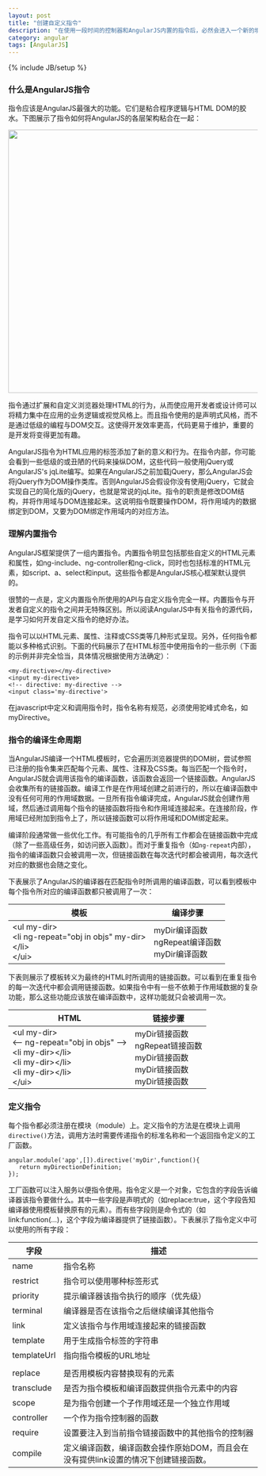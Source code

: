 ```yaml
---
layout: post
title: "创建自定义指令"
description: "在使用一段时间的控制器和AngularJS内置的指令后，必然会进入一个新的境界，你会通过创建自己的自定义指令来教会浏览器一些新的招数，能够像jQuery那样直接操作DOM，重构应用程序以删除部分重复的代码，创建针对非开发者使用的新HTML标签。"
category: angular
tags: [AngularJS]
---
```

{% include JB/setup %}

<div class="p-section">
	<h3>什么是AngularJS指令</h3>
	<p>指令应该是AngularJS最强大的功能。它们是粘合程序逻辑与HTML DOM的胶水。下图展示了指令如何将AngularJS的各层架构粘合在一起：</p>
	<div class="image"><img src="../../../../../images/post/angularjs/directive1.png" width="763" height="531"/></div>
	<p>指令通过扩展和自定义浏览器处理HTML的行为，从而使应用开发者或设计师可以将精力集中在应用的业务逻辑或视觉风格上。而且指令使用的是声明式风格，而不是通过低级的编程与DOM交互。这使得开发效率更高，代码更易于维护，重要的是开发将变得更加有趣。</p>
	<p>AngularJS指令为HTML应用的标签添加了新的意义和行为。在指令内部，你可能会看到一些低级的或丑陋的代码来操纵DOM，这些代码一般使用jQuery或AngularJS's jqLite编写。如果在AngularJS之前加载jQuery，那么AngularJS会将jQuery作为DOM操作类库。否则AngularJS会假设你没有使用jQuery，它就会实现自己的简化版的jQuery，也就是常说的jqLite。指令的职责是修改DOM结构，并将作用域与DOM连接起来。这说明指令既要操作DOM，将作用域内的数据绑定到DOM，又要为DOM绑定作用域内的对应方法。</p>
</div>

<div class="p-section">
	<h3>理解内置指令</h3>
	<p>AngularJS框架提供了一组内置指令。内置指令明显包括那些自定义的HTML元素和属性，如ng-include、ng-controller和ng-click，同时也包括标准的HTML元素，如script、a、select和input。这些指令都是AngularJS核心框架默认提供的。</p>
	<p>很赞的一点是，定义内置指令所使用的API与自定义指令完全一样。内置指令与开发者自定义的指令之间并无特殊区别。所以阅读AngularJS中有关指令的源代码，是学习如何开发自定义指令的绝好办法。</p>
	<p>指令可以以HTML元素、属性、注释或CSS类等几种形式呈现。另外，任何指令都能以多种格式识别。下面的代码展示了在HTML标签中使用指令的一些示例（下面的示例并非完全恰当，具体情况根据使用方法确定）：</p>
<pre><code class="html">&lt;my-directive&gt;&lt;/my-directive&gt;
&lt;input my-directive&gt;
&lt;!-- directive: my-directive --&gt;
&lt;input class='my-directive'&gt;
</code></pre>
	<p>在javascript中定义和调用指令时，指令名称有规范，必须使用驼峰式命名，如myDirective。</p>
</div>

<div class="p-section">
	<h3>指令的编译生命周期</h3>
	<p>当AngularJS编译一个HTML模板时，它会遍历浏览器提供的DOM树，尝试参照已注册的指令集来匹配每个元素、属性、注释及CSS类。每当匹配一个指令时，AngularJS就会调用该指令的编译函数，该函数会返回一个链接函数。AngularJS会收集所有的链接函数。编译工作是在作用域创建之前进行的，所以在编译函数中没有任何可用的作用域数据。一旦所有指令编译完成，AngularJS就会创建作用域，然后通过调用每个指令的链接函数将指令和作用域连接起来。在连接阶段，作用域已经附加到指令上了，所以链接函数可以将作用域和DOM绑定起来。</p>
	<p>编译阶段通常做一些优化工作。有可能指令的几乎所有工作都会在链接函数中完成（除了一些高级任务，如访问嵌入函数）。而对于重复指令（如<code>ng-repeat</code>内部），指令的编译函数只会被调用一次，但链接函数在每次迭代时都会被调用，每次迭代对应的数据也会随之变化。</p>
	<p>下表展示了AngularJS的编译器在匹配指令时所调用的编译函数，可以看到模板中每个指令所对应的编译函数都只被调用了一次：</p>
	<div class="browser">
        <table class="browser">
            <thead>
                <tr>
                    <th>模板</th>
                    <th>编译步骤</th>
                </tr>
            </thead>
			<tbody>
				<tr>
					<td>&lt;ul my-dir&gt;<br>&lt;li ng-repeat="obj in objs" my-dir&gt;<br>&lt;/li&gt;<br>&lt;/ui&gt;</td>
					<td>myDir编译函数<br>ngRepeat编译函数<br>myDir编译函数</td>
				</tr>
				<tr>
				</tr>
			</tbody>
        </table>
    </div>
	<p>下表则展示了模板转义为最终的HTML时所调用的链接函数。可以看到在重复指令的每一次迭代中都会调用链接函数。如果指令中有一些不依赖于作用域数据的复杂功能，那么这些功能应该放在编译函数中，这样功能就只会被调用一次。</p>
	<div class="browser">
        <table class="browser">
            <thead>
                <tr>
                    <th>HTML</th>
                    <th>链接步骤</th>
                </tr>
            </thead>
			<tbody>
				<tr>
					<td>&lt;ul my-dir&gt;<br>&lt;-- ng-repeat="obj in objs" --&gt;<br>&lt;li my-dir&gt;&lt;/li&gt;<br>&lt;li my-dir&gt;&lt;/li&gt;<br>&lt;li my-dir&gt;&lt;/li&gt;<br>&lt;/ui&gt;</td>
					<td>myDir链接函数<br>ngRepeat链接函数<br>myDir链接函数<br>myDir链接函数<br>myDir链接函数</td>
				</tr>
				<tr>
				</tr>
			</tbody>
        </table>
    </div>
</div>

<div class="p-section">
	<h3>定义指令</h3>
	<p>每个指令都必须注册在模块（module）上。定义指令的方法是在模块上调用<code>directive()</code>方法，调用方法时需要传递指令的标准名称和一个返回指令定义的工厂函数。</p>
<pre><code class="javascript">angular.module('app',[]).directive('myDir',function(){
   return myDirectionDefinition;
});
</code></pre>
	<p>工厂函数可以注入服务以便指令使用。指令定义是一个对象，它包含的字段告诉编译器该指令要做什么。其中一些字段是声明式的（如replace:true，这个字段告知编译器使用模板替换原有的元素）。而有些字段则是命令式的（如link:function(...)，这个字段为编译器提供了链接函数）。下表展示了指令定义中可以使用的所有字段：</p>
		<div class="browser">
        <table class="browser">
            <thead>
                <tr>
                    <th>字段</th>
                    <th>描述</th>
                </tr>
            </thead>
			<tbody>
				<tr>
					<td>name</td>
					<td>指令名称</td>
				</tr>
				<tr>
					<td>restrict</td>
					<td>指令可以使用哪种标签形式</td>
				</tr>
				<tr>
					<td>priority</td>
					<td>提示编译器该指令执行的顺序（优先级）</td>
				</tr>
				<tr>
					<td>terminal</td>
					<td>编译器是否在该指令之后继续编译其他指令</td>
				</tr>
				<tr>
					<td>link</td>
					<td>定义该指令与作用域连接起来的链接函数</td>
				</tr>
				<tr>
					<td>template</td>
					<td>用于生成指令标签的字符串</td>
				</tr>
				<tr>
					<td>templateUrl</td>
					<td>指向指令模板的URL地址</td>
				</tr>
				<tr>
					<td></td>
					<td></td>
				</tr>
				<tr>
					<td>replace</td>
					<td>是否用模板内容替换现有的元素</td>
				</tr>
				<tr>
					<td>transclude</td>
					<td>是否为指令模板和编译函数提供指令元素中的内容</td>
				</tr>
				<tr>
					<td>scope</td>
					<td>是为指令创建一个子作用域还是一个独立作用域</td>
				</tr>
				<tr>
					<td>controller</td>
					<td>一个作为指令控制器的函数</td>
				</tr>
				<tr>
					<td>require</td>
					<td>设置要注入到当前指令链接函数中的其他指令的控制器</td>
				</tr>
				<tr>
					<td>compile</td>
					<td>定义编译函数，编译函数会操作原始DOM，而且会在没有提供link设置的情况下创建链接函数。</td>
				</tr>
			</tbody>
        </table>
    </div>
</div>